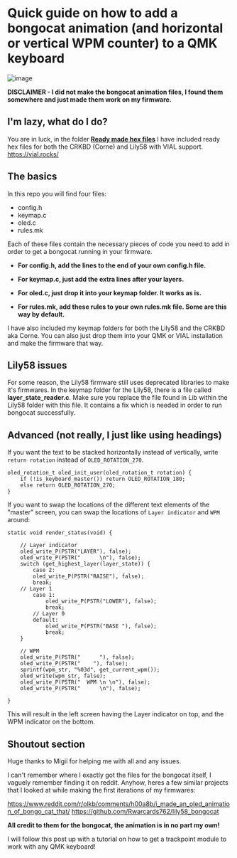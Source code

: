 # Quick guide on how to add a bongocat animation (and horizontal or vertical WPM counter) to a QMK keyboard

![image](https://user-images.githubusercontent.com/64993772/194180420-2b6859c4-54dd-4eb3-a3be-3f8097f9c58e.png)

**DISCLAIMER - I did not make the bongocat animation files, I found them somewhere and just made them work on my firmware.**

## I'm lazy, what do I do?

You are in luck, in the folder [**Ready made hex files**](https://github.com/CountKeepo/Bongocat-animation-in-QMK-and-VIAL/tree/main/Ready%20made%20HEX%20files) I have included ready hex files for both the CRKBD (Corne) and Lily58 with VIAL support.
https://vial.rocks/

## The basics

In this repo you will find four files:
- config.h
- keymap.c
- oled.c
- rules.mk

Each of these files contain the necessary pieces of code you need to add in order to get a bongocat running in your firmware.

- **For config.h, add the lines to the end of your own config.h file.**

- **For keymap.c, just add the extra lines after your layers.**

- **For oled.c, just drop it into your keymap folder. It works as is.**

- **For rules.mk, add these rules to your own rules.mk file. Some are this way by default.**


I have also included my keymap folders for both the Lily58 and the CRKBD aka Corne. You can also just drop them into your QMK or VIAL installation and make the firmware that way.

## Lily58 issues

For some reason, the Lily58 firmware still uses deprecated libraries to make it's firmwares. In the keymap folder for the Lily58, there is a file called **layer_state_reader.c**. Make sure you replace the file found in Lib within the Lily58 folder with this file. It contains a fix which is needed in order to run bongocat successfully.

## Advanced (not really, I just like using headings)

If you want the text to be stacked horizontally instead of vertically, write ```return rotation``` instead of ```OLED_ROTATION_270```.

```
oled_rotation_t oled_init_user(oled_rotation_t rotation) {
	if (!is_keyboard_master()) return OLED_ROTATION_180;
    else return OLED_ROTATION_270;
}
```

If you want to swap the locations of the different text elements of the "master" screen, you can swap the locations of ```Layer indicator``` and ```WPM``` around:

```
static void render_status(void) {

    // Layer indicator
    oled_write_P(PSTR("LAYER"), false);
    oled_write_P(PSTR("      \n"), false);
    switch (get_highest_layer(layer_state)) {
        case 2:
        oled_write_P(PSTR("RAISE"), false);
        break;
    // Layer 1
        case 1:
            oled_write_P(PSTR("LOWER"), false);
            break;
        // Layer 0
        default:
            oled_write_P(PSTR("BASE "), false);
            break;
    }
    
    // WPM
    oled_write_P(PSTR("      "), false);
    oled_write_P(PSTR("    "), false);
    sprintf(wpm_str, "%03d", get_current_wpm());
    oled_write(wpm_str, false);
    oled_write_P(PSTR("  WPM \n \n"), false);
    oled_write_P(PSTR("      \n"), false);

}

```

This will result in the left screen having the Layer indicator on top, and the WPM indicator on the bottom.

## Shoutout section
Huge thanks to Migii for helping me with all and any issues. 

I can't remember where I exactly got the files for the bongocat itself, I vaguely remember finding it on reddit. 
Anyhow, heres a few similar projects that I looked at while making the first iterations of my firmwares:

https://www.reddit.com/r/olkb/comments/h00a8b/i_made_an_oled_animation_of_bongo_cat_that/
https://github.com/Rwarcards762/lily58_bongocat

**All credit to them for the bongocat, the animation is in no part my own!**

I will follow this post up with a tutorial on how to get a trackpoint module to work with any QMK keyboard!
